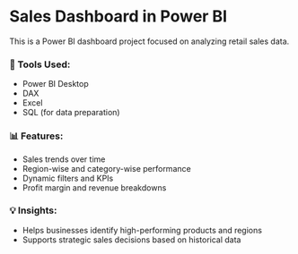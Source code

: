 # Sales Dashboard in Power BI

This is a Power BI dashboard project focused on analyzing retail sales data.

### 🔧 Tools Used:
- Power BI Desktop
- DAX
- Excel
- SQL (for data preparation)

### 📊 Features:
- Sales trends over time
- Region-wise and category-wise performance
- Dynamic filters and KPIs
- Profit margin and revenue breakdowns

### 💡 Insights:
- Helps businesses identify high-performing products and regions
- Supports strategic sales decisions based on historical data





